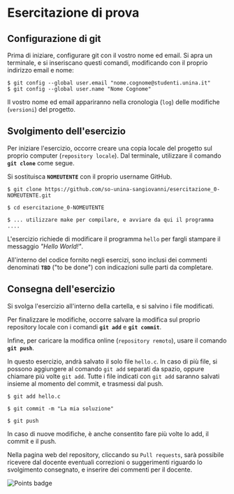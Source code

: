 # Esercitazione di prova #

## Configurazione di git ##

Prima di iniziare, configurare git con il vostro nome ed email.
Si apra un terminale, e si inseriscano questi comandi, modificando con il proprio indirizzo email e nome:

```
$ git config --global user.email "nome.cognome@studenti.unina.it"
$ git config --global user.name "Nome Cognome"
```

Il vostro nome ed email appariranno nella cronologia (`log`) delle modifiche (`versioni`) del progetto.

## Svolgimento dell'esercizio ##

Per iniziare l'esercizio, occorre creare una copia locale del progetto sul proprio computer (`repository locale`).
Dal terminale, utilizzare il comando **`git clone`** come segue.

Si sostituisca **`NOMEUTENTE`** con il proprio username GitHub.

```
$ git clone https://github.com/so-unina-sangiovanni/esercitazione_0-NOMEUTENTE.git

$ cd esercitazione_0-NOMEUTENTE

$ ... utilizzare make per compilare, e avviare da qui il programma ....
```

L'esercizio richiede di modificare il programma `hello` per fargli stampare il messaggio *"Hello World!"*. 

All'interno del codice fornito negli esercizi, sono inclusi dei commenti denominati **`TBD`** ("to be done") con indicazioni sulle parti da completare.

## Consegna dell'esercizio ##

Si svolga l'esercizio all'interno della cartella, e si salvino i file modificati.

Per finalizzare le modifiche, occorre salvare la modifica sul proprio repository locale con i comandi **`git add`** e **`git commit`**.

Infine, per caricare la modifica online (`repository remoto`), usare il comando **`git push`**.

In questo esercizio, andrà salvato il solo file `hello.c`. In caso di più file, si possono aggiungere al comando `git add` separati da spazio, oppure chiamare più volte `git add`. Tutte i file indicati con `git add` saranno salvati insieme al momento del commit, e trasmessi dal push.

```
$ git add hello.c

$ git commit -m "La mia soluzione"

$ git push
```

In caso di nuove modifiche, è anche consentito fare più volte lo add, il commit e il push.

Nella pagina web del repository, cliccando su `Pull requests`, sarà possibile ricevere dal docente eventuali correzioni o suggerimenti riguardo lo svolgimento consegnato, e inserire dei commenti per il docente.

![Points badge](../../blob/badges/.github/badges/points.svg)
